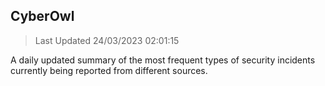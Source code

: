 ## CyberOwl 
> Last Updated 24/03/2023 02:01:15 


A daily updated summary of the most frequent types of security incidents currently being reported from different sources.

